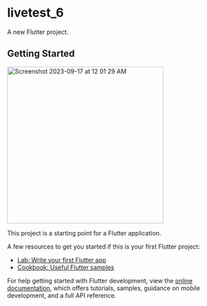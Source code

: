 # livetest_6

A new Flutter project.

## Getting Started
<img width="362" alt="Screenshot 2023-09-17 at 12 01 29 AM" src="https://github.com/shahad7464/live_test_6/assets/95398692/b5e28acd-8232-49e3-97d7-e13308e738a2">

This project is a starting point for a Flutter application.

A few resources to get you started if this is your first Flutter project:

- [Lab: Write your first Flutter app](https://docs.flutter.dev/get-started/codelab)
- [Cookbook: Useful Flutter samples](https://docs.flutter.dev/cookbook)

For help getting started with Flutter development, view the
[online documentation](https://docs.flutter.dev/), which offers tutorials,
samples, guidance on mobile development, and a full API reference.
